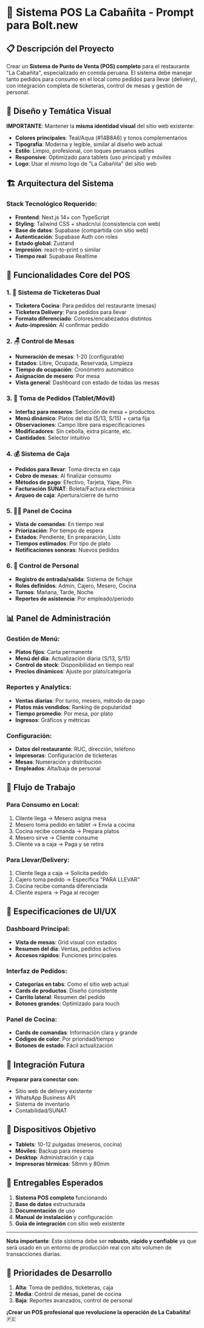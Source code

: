 # 🏪 Sistema POS La Cabañita - Prompt para Bolt.new

## 📋 Descripción del Proyecto

Crear un **Sistema de Punto de Venta (POS) completo** para el restaurante "La Cabañita", especializado en comida peruana. El sistema debe manejar tanto pedidos para consumo en el local como pedidos para llevar (delivery), con integración completa de ticketeras, control de mesas y gestión de personal.

## 🎨 Diseño y Temática Visual

**IMPORTANTE**: Mantener la **misma identidad visual** del sitio web existente:
- **Colores principales**: Teal/Aqua (#14B8A6) y tonos complementarios
- **Tipografía**: Moderna y legible, similar al diseño web actual
- **Estilo**: Limpio, profesional, con toques peruanos sutiles
- **Responsive**: Optimizado para tablets (uso principal) y móviles
- **Logo**: Usar el mismo logo de "La Cabañita" del sitio web

## 🏗️ Arquitectura del Sistema

### **Stack Tecnológico Requerido:**
- **Frontend**: Next.js 14+ con TypeScript
- **Styling**: Tailwind CSS + shadcn/ui (consistencia con web)
- **Base de datos**: Supabase (compartida con sitio web)
- **Autenticación**: Supabase Auth con roles
- **Estado global**: Zustand
- **Impresión**: react-to-print o similar
- **Tiempo real**: Supabase Realtime

## 🎯 Funcionalidades Core del POS

### **1. 🎫 Sistema de Ticketeras Dual**
- **Ticketera Cocina**: Para pedidos del restaurante (mesas)
- **Ticketera Delivery**: Para pedidos para llevar
- **Formato diferenciado**: Colores/encabezados distintos
- **Auto-impresión**: Al confirmar pedido

### **2. 🪑 Control de Mesas**
- **Numeración de mesas**: 1-20 (configurable)
- **Estados**: Libre, Ocupada, Reservada, Limpieza
- **Tiempo de ocupación**: Cronómetro automático
- **Asignación de mesero**: Por mesa
- **Vista general**: Dashboard con estado de todas las mesas

### **3. 📱 Toma de Pedidos (Tablet/Móvil)**
- **Interfaz para meseros**: Selección de mesa + productos
- **Menú dinámico**: Platos del día (S/13, S/15) + carta fija
- **Observaciones**: Campo libre para especificaciones
- **Modificadores**: Sin cebolla, extra picante, etc.
- **Cantidades**: Selector intuitivo

### **4. 💰 Sistema de Caja**
- **Pedidos para llevar**: Toma directa en caja
- **Cobro de mesas**: Al finalizar consumo
- **Métodos de pago**: Efectivo, Tarjeta, Yape, Plin
- **Facturación SUNAT**: Boleta/Factura electrónica
- **Arqueo de caja**: Apertura/cierre de turno

### **5. 👨‍🍳 Panel de Cocina**
- **Vista de comandas**: En tiempo real
- **Priorización**: Por tiempo de espera
- **Estados**: Pendiente, En preparación, Listo
- **Tiempos estimados**: Por tipo de plato
- **Notificaciones sonoras**: Nuevos pedidos

### **6. 👥 Control de Personal**
- **Registro de entrada/salida**: Sistema de fichaje
- **Roles definidos**: Admin, Cajero, Mesero, Cocina
- **Turnos**: Mañana, Tarde, Noche
- **Reportes de asistencia**: Por empleado/período

## 📊 Panel de Administración

### **Gestión de Menú:**
- **Platos fijos**: Carta permanente
- **Menú del día**: Actualización diaria (S/13, S/15)
- **Control de stock**: Disponibilidad en tiempo real
- **Precios dinámicos**: Ajuste por plato/categoría

### **Reportes y Analytics:**
- **Ventas diarias**: Por turno, mesero, método de pago
- **Platos más vendidos**: Ranking de popularidad
- **Tiempo promedio**: Por mesa, por plato
- **Ingresos**: Gráficos y métricas

### **Configuración:**
- **Datos del restaurante**: RUC, dirección, teléfono
- **Impresoras**: Configuración de ticketeras
- **Mesas**: Numeración y distribución
- **Empleados**: Alta/baja de personal

## 🔄 Flujo de Trabajo

### **Para Consumo en Local:**
1. Cliente llega → Mesero asigna mesa
2. Mesero toma pedido en tablet → Envía a cocina
3. Cocina recibe comanda → Prepara platos
4. Mesero sirve → Cliente consume
5. Cliente va a caja → Paga y se retira

### **Para Llevar/Delivery:**
1. Cliente llega a caja → Solicita pedido
2. Cajero toma pedido → Especifica "PARA LLEVAR"
3. Cocina recibe comanda diferenciada
4. Cliente espera → Paga al recoger

## 🎨 Especificaciones de UI/UX

### **Dashboard Principal:**
- **Vista de mesas**: Grid visual con estados
- **Resumen del día**: Ventas, pedidos activos
- **Accesos rápidos**: Funciones principales

### **Interfaz de Pedidos:**
- **Categorías en tabs**: Como el sitio web actual
- **Cards de productos**: Diseño consistente
- **Carrito lateral**: Resumen del pedido
- **Botones grandes**: Optimizado para touch

### **Panel de Cocina:**
- **Cards de comandas**: Información clara y grande
- **Códigos de color**: Por prioridad/tiempo
- **Botones de estado**: Fácil actualización

## 🔗 Integración Futura

**Preparar para conectar con:**
- Sitio web de delivery existente
- WhatsApp Business API
- Sistema de inventario
- Contabilidad/SUNAT

## 📱 Dispositivos Objetivo

- **Tablets**: 10-12 pulgadas (meseros, cocina)
- **Móviles**: Backup para meseros
- **Desktop**: Administración y caja
- **Impresoras térmicas**: 58mm y 80mm

## 🚀 Entregables Esperados

1. **Sistema POS completo** funcionando
2. **Base de datos** estructurada
3. **Documentación** de uso
4. **Manual de instalación** y configuración
5. **Guía de integración** con sitio web existente

---

**Nota importante**: Este sistema debe ser **robusto, rápido y confiable** ya que será usado en un entorno de producción real con alto volumen de transacciones diarias.

## 🎯 Prioridades de Desarrollo

1. **Alta**: Toma de pedidos, ticketeras, caja
2. **Media**: Control de mesas, panel de cocina
3. **Baja**: Reportes avanzados, control de personal

**¡Crear un POS profesional que revolucione la operación de La Cabañita!** 🇵🇪